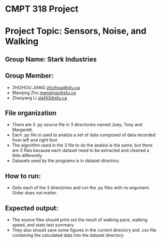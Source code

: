 # CMPT 318 Project
# Project Topic: Sensors, Noise, and Walking
## Group Name: Stark Industries

## Group Member:
* ZHIZHOU JIANG zhizhouj@sfu.ca
* Manqing Zhu manqingz@sfu.ca
* Zhaoyang Li zla143@sfu.ca

## File organization
* There are 3 .py source file in 3 directories named Joey, Tony and Margerett.
* Each .py file is used to analize a set of data composed of data recorded from left and right foot
* The algorithm used in the 3 file to do the analsis is the same, but there are 3 files because each dataset need to be extracted and cleaned a little differently
* Datasets used by the programs is in dataset directory 

## How to run:
* Goto each of the 3 directories and run the .py files with no argument. Order does not matter.

## Expected output:
* The source files should print out the result of walking pace, walking speed, and stats test summary
* They also should save some figures in the current directory and .csv file containing the calculated data into the dataset directory
